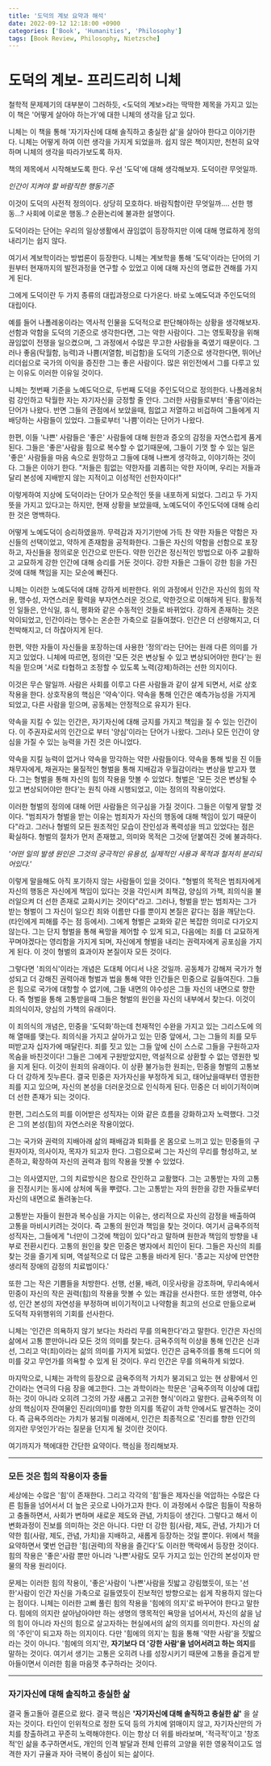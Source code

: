 ```yaml
---
title: '도덕의 계보 요약과 해석'
date: 2022-09-12 12:18:00 +0900
categories: ['Book', 'Humanities', 'Philosophy']
tags: [Book Review, Philosophy, Nietzsche]
---
```


# 도덕의 계보- 프리드리히 니체

철학적 문제제기의 대부분이 그러하듯, \<도덕의 계보\>라는 딱딱한 제목을 가지고 있는 이 책은 '어떻게 살아야 하는가'에 대한 니체의 생각을 담고 있다.

  

니체는 이 책을 통해 '자기자신에 대해 솔직하고 충실한 삶'을 살아야 한다고 이야기한다. 니체는 어떻게 하여 이런 생각을 가지게 되었을까. 쉽지 않은 책이지만, 천천히 요약하며 니체의 생각을 따라가보도록 하자.

  

책의 제목에서 시작해보도록 한다. 우선 '도덕'에 대해 생각해보자. 도덕이란 무엇일까.

*인간이 지켜야 할 바람직한 행동기준*

  

이것이 도덕의 사전적 정의이다. 상당히 모호하다. 바람직함이란 무엇일까.... 선한 행동...? 사회에 이로운 행동..? 순환논리에 불과한 설명이다.

도덕이라는 단어는 우리의 일상생활에서 끊임없이 등장하지만 이에 대해 명료하게 정의내리기는 쉽지 않다.

  

여기서 계보학이라는 방법론이 등장한다. 니체는 계보학을 통해 '도덕'이라는 단어의 기원부터 현재까지의 발전과정을 연구할 수 있었고 이에 대해 자신의 명료한 견해를 가지게 된다.

  

그에게 도덕이란 두 가지 종류의 대립과정으로 다가온다. 바로 노예도덕과 주인도덕의 대립이다.

  

예를 들어 나폴레옹이라는 역사적 인물을 도덕적으로 판단해야하는 상황을 생각해보자. 선함과 악함을 도덕의 기준으로 생각한다면, 그는 악한 사람이다. 그는 영토확장을 위해 끊임없이 전쟁을 일으켰으며, 그 과정에서 수많은 무고한 사람들을 죽였기 때문이다. 그러나 좋음(탁월함, 능력)과 나쁨(저열함, 비겁함)을 도덕의 기준으로 생각한다면, 뛰어난 리더쉽으로 국가의 이익을 증진한 그는 좋은 사람이다. 많은 위인전에서 그를 다루고 있는 이유도 이러한 이유일 것이다.

  

니체는 첫번째 기준을 노예도덕으로, 두번째 도덕을 주인도덕으로 정의한다. 나폴레옹처럼 강인하고 탁월한 자는 자기자신을 긍정할 줄 안다. 그러한 사람들로부터 '좋음'이라는 단어가 나왔다. 반면 그들의 관점에서 보았을때, 힘없고 저열하고 비겁하여 그들에게 지배당하는 사람들이 있었다. 그들로부터 '나쁨'이라는 단어가 나왔다.

  

한편, 이들 '나쁜' 사람들은 '좋은' 사람들에 대해 원한과 증오의 감정을 자연스럽게 품게 된다. 그들은 '좋은'사람을 힘으로 복수할 수 없기때문에, 그들이 기껏 할 수 있는 일은 '좋은' 사람들을 마음 속으로 원망하고 그들에 대해 나쁘게 생각하고, 이야기하는 것이다. 그들은 이야기 한다. "저들은 힘없는 약한자를 괴롭히는 악한 자이며, 우리는 저들과 달리 본성에 지배받지 않는 지적이고 이성적인 선한자이다!"

  

이렇게하여 지상에 도덕이라는 단어가 모순적인 뜻을 내포하게 되었다. 그리고 두 가지 뜻을 가지고 있다고는 하지만, 현재 상황을 보았을때, 노예도덕이 주인도덕에 대해 승리한 것은 명백하다.

  

어떻게 노예도덕이 승리하였을까. 무력감과 자기기만에 가득 찬 약한 자들은 약함은 자신들의 선택이었고, 약하게 존재함을 공적화한다. 그들은 자신의 약함을 선함으로 포장하고, 자신들을 정의로운 인간으로 만든다. 약한 인간은 정신적인 방법으로 아주 교활하고 교묘하게 강한 인간에 대해 승리를 거둔 것이다. 강한 자들은 그들이 강한 힘을 가진 것에 대해 책임을 지는 모순에 빠진다.

  

니체는 이러한 노예도덕에 대해 강하게 비판한다. 위의 과정에서 인간은 자신의 힘의 작용, 맹수성, 자연스러운 활력을 부자연스러운 것으로, 악한것으로 이해하게 된다. 활동적인 일들은, 안식일, 휴식, 평화와 같은 수동적인 것들로 바뀌었다. 강하게 존재하는 것은 악이되었고, 인간이라는 맹수는 온순한 가축으로 길들여졌다. 인간은 더 선량해지고, 더 천박해지고, 더 하찮아지게 된다.

  

한편, 약한 자들이 자신들을 포장하는데 사용한 '정의'라는 단어는 원래 다른 의미를 가지고 있었다. 니체에 따르면, 정의란 '모든 것은 변상될 수 있고 변상되어야만 한다'는 원칙을 믿으며 '서로 타협하고 조정할 수 있도록 노력(강제)하려는 선한 의지이다.

  

이것은 무슨 말일까. 사람은 사회를 이루고 다른 사람들과 같이 살게 되면서, 서로 상호작용을 한다. 상호작용의 핵심은 '약속'이다. 약속을 통해 인간은 예측가능성을 가지게 되었고, 다른 사람을 믿으며, 공동체는 안정적으로 유지가 된다.

  

약속을 지킬 수 있는 인간은, 자기자신에 대해 긍지를 가지고 책임을 질 수 있는 인간이다. 이 주권자로서의 인간으로 부터 '양심'이라는 단어가 나왔다. 그러나 모든 인간이 양심을 가질 수 있는 능력을 가진 것은 아니었다.

  

약속을 지킬 능력이 없거나 약속을 망각하는 약한 사람들이다. 약속을 통해 빚을 진 이들 채무자에게, 채권자는 물질적인 형벌을 통해 지배감과 우월감이라는 변상을 받고자 했다. 그는 형벌을 통해 자신의 힘의 작용을 맛볼 수 있었다. 형벌은 '모든 것은 변상될 수 있고 변상되어야만 한다'는 원칙 아래 시행되었고, 이는 정의의 작용이었다.

  

이러한 형벌의 정의에 대해 어떤 사람들은 의구심을 가질 것이다. 그들은 이렇게 말할 것이다. "범죄자가 형벌을 받는 이유는 범죄자가 자신의 행동에 대해 책임이 있기 때문이다"라고. 그러나 형벌의 모든 원초적인 모습이 잔인성과 폭력성을 띄고 있었다는 점은 확실하다. 형벌의 절차가 먼저 존재했고, 의미와 목적은 그것에 덛붙여진 것에 불과하다.

*'어떤 일의 발생 원인은 그것의 궁극적인 유용성, 실제적인 사용과 목적과 철저히 분리되어있다.'*

  

이렇게 말을해도 아직 포기하지 않는 사람들이 있을 것이다. "형벌의 목적은 범죄자에게 자신의 행동은 자신에게 책임이 있다는 것을 각인시켜 죄책감, 양심의 가책, 죄의식을 불러일으켜 더 선한 존재로 교화시키는 것이다"라고. 그러나, 형벌을 받는 범죄자는 그가 받는 형벌이 그 자신이 일으킨 죄와 이름만 다를 뿐이지 본질은 같다는 점을 깨닫는다. (타인에게 피해를 주는 점 등에서). 그에게 형벌은 교화와 같은 복잡한 의미로 다가오지 않는다. 그는 단지 형벌을 통해 욕망을 제어할 수 있게 되고, 다음에는 죄를 더 교묘하게 꾸며야겠다는 영리함을 가지게 되며, 자신에게 형벌을 내리는 권력자에게 공포심을 가지게 된다. 이 것이 형벌의 효과이자 본질이자 모든 것이다.

  

그렇다면 '죄의식'이라는 개념은 도대체 어디서 나온 것일까. 공동체가 강해져 국가가 형성되고 더 강해진 권력아래 형벌과 법을 통해 약한 인간들은 민중으로 길들여진다. 그들은 힘으로 국가에 대항할 수 없기에, 그들 내면의 야수성은 그들 자신의 내면으로 향한다. 즉 형벌을 통해 고통받을때 그들은 형벌의 원인을 자신의 내부에서 찾는다. 이것이 죄의식이자, 양심의 가책의 유래이다.

  

이 죄의식의 개념은, 민중을 '도덕화'하는데 천재적인 수완을 가지고 있는 그리스도에 의해 열매를 맺는다. 죄의식을 가지고 살아가고 있는 민중 앞에서, 그는 그들의 죄를 모두 떠받고자 십자가에 매달린다. 죄를 짓고 있는 그들 앞에 신이 스스로 그들을 구원하고자 목숨을 바친것이다! 그들은 그에게 구원받았지만, 역설적으로 상환할 수 없는 영원한 빚을 지게 된다. 이것이 원죄의 유래이다. 이 상환 불가능한 원죄는, 민중을 형벌의 고통보다 더 강하게 짓누른다. 결국 민중은 자가자신을 부정하게 되고, 태어났을때부터 영원한 죄를 지고 있으며, 자신의 본성을 더러운것으로 인식하게 된다. 민중은 더 비이기적이며 더 선한 존재가 되는 것이다.

  

한편, 그리스도의 피를 이어받은 성직자는 이와 같은 흐름을 강화하고자 노력했다. 그것은 그의 본성(힘)의 자연스러운 작용이었다.

  

그는 국가와 권력의 지배아래 삶의 패배감과 퇴화를 온 몸으로 느끼고 있는 민중들의 구원자이자, 의사이자, 목자가 되고자 한다. 그럼으로써 그는 자신의 무리를 형성하고, 보존하고, 확장하여 자신의 권력과 힘의 작용을 맛볼 수 있었다.

  

그는 의사였지만, 그의 치료방식은 참으로 잔인하고 교활했다. 그는 고통받는 자의 고통을 진정시키는 동시에 상처에 독을 뿌렸다. 그는 고통받는 자의 원한을 강한 자들로부터 자신의 내면으로 돌려놓는다.

  

고통받는 자들이 원한과 복수심을 가지는 이유는, 생리적으로 자신의 감정을 배출하여 고통을 마비시키려는 것이다. 즉 고통의 원인과 책임을 찾는 것이다. 여기서 금욕주의적 성직자는, 그들에게 "너만이 그것에 책임이 있다"라고 말하며 원한과 책임의 방향을 내부로 전환시킨다. 고통의 원인을 찾은 민중은 병자에서 죄인이 된다. 그들은 자신의 죄를 찾는 것을 즐기게 되며, 역설적으로 더 많은 고통을 바라게 된다. '종교는 지상에 만연한 생리적 장애의 감정의 치료법이다.'

  

또한 그는 작은 기쁨들을 처방한다. 선행, 선물, 배려, 이웃사랑을 강조하며, 무리속에서 민중이 자신의 작은 권력(힘)의 작용을 맛볼 수 있는 쾌감을 선사한다. 또한 생명력, 야수성, 인간 본성의 자연성을 부정하며 비이기적이고 나약함을 최고의 선으로 만듦으로써 도덕적 자위행위의 기회를 선사한다.

  

니체는 '인간은 의욕하지 않기 보다는 차라리 무를 의욕한다'라고 말한다. 인간은 자신의 삶에서 고통 뿐만아니라 모든 것의 의미를 찾는다. 금욕주의적 이상을 통해 인간은 신과 선, 그리고 악(죄)이라는 삶의 의미를 가지게 되었다. 인간은 금욕주의를 통해 드디어 의미를 갖고 무언가를 의욕할 수 있게 된 것이다. 우리 인간은 무를 의욕하게 되었다.

  

마지막으로, 니체는 과학의 등장으로 금욕주의적 가치가 붕괴되고 있는 현 상황에서 인간이라는 연극의 다음 장을 예고한다. 그는 과학이라는 학문은 '금욕주의적 이상에 대립하는 것이 아니라 오히려 그것의 가장 새롭고 고귀한 형식'이라고 말한다. 금욕주의적 이상의 핵심이자 잔여물인 진리(의미)를 향한 의지를 똑같이 과학 안에서도 발견하는 것이다. 즉 금욕주의라는 가치가 붕괴될 미래에서, 인간은 최종적으로 '진리를 향한 인간의 의지란 무엇인가'라는 질문을 던지게 될 것이란 것이다.

  

여기까지가 책에대한 간단한 요약이다. 핵심을 정리해보자.

---

### 모든 것은 힘의 작용이자 충돌
세상에는 수많은 '힘'이 존재한다. 그리고 각각의 '힘'들은 제자신을 억압하는 수많은 다른 힘들을 넘어서서 더 높은 곳으로 나아가고자 한다. 이 과정에서 수많은 힘들이 작용하고 충돌하면서, 사회가 변하며 새로운 제도와 관념, 가치등이 생긴다. 그렇다고 해서 이 변화과정이 진보를 의미하는 것은 아니다. 다만 더 강한 힘(사람, 제도, 관념, 가치)가 더 약한 힘(사람, 제도, 관념, 가치)을 지배하고, 새롭게 등장하는 것일 뿐이다. 위에서 책을 요약하면서 몇번 언급한 '힘(권력)의 작용을 즐긴다'도 이러한 맥락에서 등장한 것이다. 힘의 작용은 '좋은'사람 뿐만 아니라 '나쁜'사람도 모두 가지고 있는 인간의 본성이자 만물의 작용 원리이다. 




문제는 이러한 힘의 작용이, '좋은'사람이 '나쁜'사람을 짓밟고 강림했듯이, 또는 '선한'사람이 인간 자신을 가축으로 길들였듯이 진보적인 방향으로는 쉽게 작용하지 않는다는 점이다. 니체는 이러한 고삐 풀린 힘의 작용을 '힘에의 의지'로 바꾸어야 한다고 말한다. 힘에의 의지란 살아남아야만 하는 생명의 맹목적인 욕망을 넘어서서, 자신의 삶을 남의 힘이 아니라 자신의 힘으로 살고자하는 현실에서의 삶의 의지를 의미한다. 자신의 삶의 '주인'이 되고자 하는 의지이다. 다만 '힘에의 의지'는 힘을 통해 '약한 사람'을 짓밟으라는 것이 아니다. '힘에의 의지'란, **자기보다 더 '강한 사람'을 넘어서려고 하는 의지**를 말하는 것이다. 여기서 생기는 고통은 오히려 나를 성장시키기 때문에 고통을 즐겁게 받아들이면서 이러한 힘을 마음껏 추구하라는 것이다.


---

### 자기자신에 대해 솔직하고 충실한 삶
결국 돌고돌아 결론으로 왔다. 결국 핵심은 **'자기자신에 대해 솔직하고 충실한 삶'** 을 살자는 것이다. 타인이 인위적으로 정한 도덕 등의 가치에 얽매이지 않고, 자기자신만의 가치를 창출하려고 꾸준히 노력해야한다. 이는 항상 더 위를 바라보며, '적극적'이고 '창조적'인 삶을 추구하면서도, 개인의 인격 발달과 전체 인류의 고양을 위한 영웅적이고도 엄격한 자기 규율과 자아 극복이 중심이 되는 삶이다. 